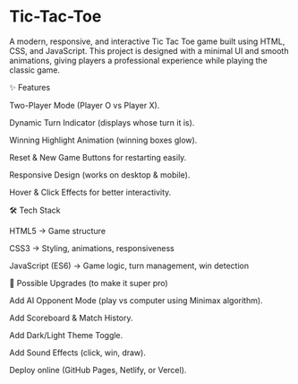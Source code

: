 # Tic-Tac-Toe
A modern, responsive, and interactive Tic Tac Toe game built using HTML, CSS, and JavaScript. This project is designed with a minimal UI and smooth animations, giving players a professional experience while playing the classic game.

✨ Features

Two-Player Mode (Player O vs Player X).

Dynamic Turn Indicator (displays whose turn it is).

Winning Highlight Animation (winning boxes glow).

Reset & New Game Buttons for restarting easily.

Responsive Design (works on desktop & mobile).

Hover & Click Effects for better interactivity.

🛠️ Tech Stack

HTML5 → Game structure

CSS3 → Styling, animations, responsiveness

JavaScript (ES6) → Game logic, turn management, win detection

🚀 Possible Upgrades (to make it super pro)

Add AI Opponent Mode (play vs computer using Minimax algorithm).

Add Scoreboard & Match History.

Add Dark/Light Theme Toggle.

Add Sound Effects (click, win, draw).

Deploy online (GitHub Pages, Netlify, or Vercel).
